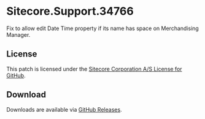 # Sitecore.Support.34766
Fix to allow edit Date Time property if its name has space on Merchandising Manager.

## License  
This patch is licensed under the [Sitecore Corporation A/S License for GitHub](https://github.com/sitecoresupport/Sitecore.Support.34766/blob/master/LICENSE).  

## Download  
Downloads are available via [GitHub Releases](https://github.com/sitecoresupport/Sitecore.Support.34766/releases).  
